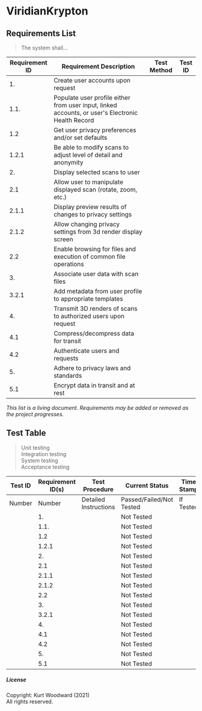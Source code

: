 # ViridianKrypton
	
##	Requirements List
>	The system shall...

| Requirement ID | Requirement Description | Test Method | Test ID |
| ---- | ---- | ---- | ---- |
| 1. | Create user accounts upon request | | |
| 1.1. | Populate user profile either from user input, linked accounts, or user's Electronic Health Record | | |
| 1.2 | Get user privacy preferences and/or set defaults | | |
| 1.2.1 | Be able to modify scans to adjust level of detail and anonymity | | |
| 2. | Display selected scans to user | | |
| 2.1 | Allow user to manipulate displayed scan (rotate, zoom, etc.) | | |
| 2.1.1 | Display preview results of changes to privacy settings | | |
| 2.1.2 | Allow changing privacy settings from 3d render display screen | | |
| 2.2 | Enable browsing for files and execution of common file operations | | |
| 3. | Associate user data with scan files | | |
| 3.2.1 | Add metadata from user profile to appropriate templates | | |
| 4. | Transmit 3D renders of scans to authorized users upon request | | |
| 4.1 | Compress/decompress data for transit | | |
| 4.2 | Authenticate users and requests | | |
| 5. | Adhere to privacy laws and standards | | |
| 5.1 | Encrypt data in transit and at rest | | |

*This list is a living document. Requirements may be added or removed as the project progresses.*

##	Test Table
> Unit testing  
> Integration testing  
> System testing  
> Acceptance testing  

| Test ID | Requirement ID(s) | Test Procedure | Current Status | Time Stamp | Build Version |
| ---- | ---- | ---- | ---- | ---- | ---- |
| Number | Number | Detailed Instructions | Passed/Failed/Not Tested | If Tested | If Tested |
| | 1. | | Not Tested | | |
| | 1.1. | | Not Tested | | |
| | 1.2 | | Not Tested | | |
| | 1.2.1 | | Not Tested | | |
| | 2. | | Not Tested | | |
| | 2.1 | | Not Tested | | |
| | 2.1.1 | | Not Tested | | |
| | 2.1.2 | | Not Tested | | |
| | 2.2 | | Not Tested | | |
| | 3. | | Not Tested | | |
| | 3.2.1 | | Not Tested | | |
| | 4. | | Not Tested | | |
| | 4.1 | | Not Tested | | |
| | 4.2 | | Not Tested | | |
| | 5. | | Not Tested | | |
| | 5.1 | | Not Tested | | |

##### License
Copyright: Kurt Woodward (2021)<br>
All rights reserved.<br>
